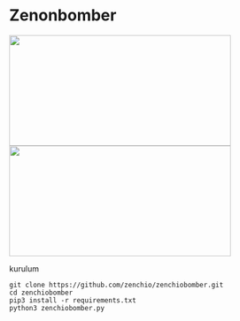 # Zenonbomber
<img src=https://user-images.githubusercontent.com/51286195/212484738-6abd87d1-d819-429f-845f-9afa83ff1cdb.PNG height="200px" width="400px"/>
<img src=https://user-images.githubusercontent.com/51286195/209442235-7069b8e7-b3f3-4b70-82cb-a86014836be0.png height="200px" width="400px"/>
</h3>

kurulum 

</h3>


```console
git clone https://github.com/zenchio/zenchiobomber.git
cd zenchiobomber
pip3 install -r requirements.txt
python3 zenchiobomber.py
```
